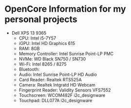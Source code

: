 # OpenCore Information for my personal projects

- Dell XPS 13 9365
  - CPU: Intel i5-7Y57
  - iGPU: Intel HD Graphics 615
  - RAM: 8GB
  - Memory Controller: Intel Sunrise Point-LP PMC
  - NVMe: WD Black SN750 / SN730
  - Wi-Fi: Intel 8265 / 8275
  - Bluetooth:
  - Audio: Intel Sunrise Point-LP HD Audio
  - Card Reader: Realtek RTS525A
  - Camera: Realtek Intgratd HD Webcam
  - Fingerprint Reader: Validity Sensors VFS7552
  - Touchscreen: WCOM482F i2c_designware
  - Touchpad: DLL077A i2c_designware
